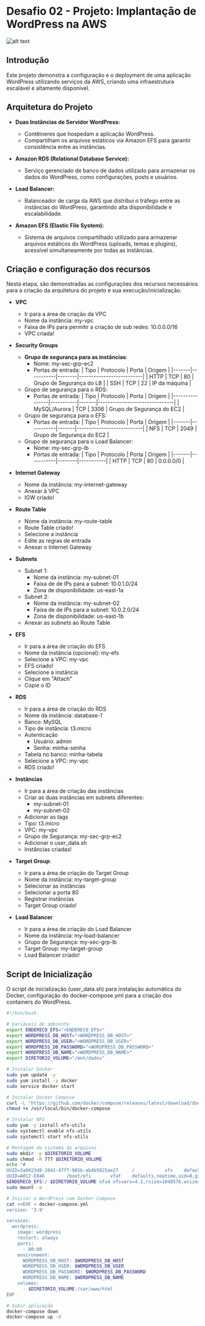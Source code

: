 # Desafio 02 - Projeto: Implantação de WordPress na AWS

![alt text](image.png)

## Introdução

Este projeto demonstra a configuração e o deployment de uma aplicação WordPress utilizando serviços da AWS, criando uma infraestrutura escalável e altamente disponível.

## Arquitetura do Projeto

- **Duas Instâncias de Servidor WordPress:**

  - Contêineres que hospedam a aplicação WordPress.
  - Compartilham os arquivos estáticos via Amazon EFS para garantir consistência entre as instâncias.  

- **Amazon RDS (Relational Database Service):**

  - Serviço gerenciado de banco de dados utilizado para armazenar os dados do WordPress, como configurações, posts e usuários.  

- **Load Balancer:**

  - Balanceador de carga da AWS que distribui o tráfego entre as instâncias do WordPress, garantindo alta disponibilidade e escalabilidade.  

- **Amazon EFS (Elastic File System):**

  - Sistema de arquivos compartilhado utilizado para armazenar arquivos estáticos do WordPress (uploads, temas e plugins), acessível simultaneamente por todas as instâncias.

## Criação e configuração dos recursos

Nesta etapa, são demonstradas as configurações dos recursos necessários para a criação da arquitetura do projeto e sua execução/inicialização.

- **VPC**

  - Ir para a área de criação da VPC
  - Nome da instância: my-vpc
  - Faixa de IPs para permitir a criação de sub redes: 10.0.0.0/16
  - VPC criada!

- **Security Groups**

  - **Grupo de segurança para as instâncias**:
    - Nome: my-sec-grp-ec2
    - Portas de entrada:
		| Tipo  | Protocolo |  Porta |         Origem           |
		|-------|-----------|--------|--------------------------|
		| HTTP  |    TCP    |   80   | Grupo de Segurança do LB |
		| SSH   |    TCP    |   22   | IP da máquina            |
  - Grupo de segurança para o RDS:
    - Portas de entrada:
		|      Tipo      | Protocolo | Porta |           Origem              |
		|----------------|-----------|-------|-------------------------------|
		| MySQL/Aurora   |    TCP    |  3306 | Grupo de Segurança do EC2     |
  - Grupo de segurança para o EFS:
    - Portas de entrada:
		| Tipo  | Protocolo | Porta |         Origem            |
		|-------|-----------|-------|---------------------------|
		|  NFS  |    TCP    | 2049  | Grupo de Segurança do EC2 |
  - Grupo de segurança para o Load Balancer:
    - Nome: my-sec-grp-lb
	- Portas de entrada:
		| Tipo  | Protocolo |  Porta |  Origem   |
		|-------|-----------|--------|-----------|
		| HTTP  |    TCP    |   80   | 0.0.0.0/0 |

- **Internet Gateway**

  - Nome da instância: my-internet-gateway
  - Anexar à VPC
  - IGW criado!

- **Route Table**

  - Nome da instância: my-route-table
  - Route Table criado!
  - Selecione a instância
  - Edite as regras de entrada
  - Anexar o Internet Gateway

- **Subnets**

  - Subnet 1:
    - Nome da instância: my-subnet-01
    - Faixa de de IPs para a subnet: 10.0.1.0/24
    - Zona de disponibilidade: us-east-1a
  - Subnet 2:
    - Nome da instância: my-subnet-02
    - Faixa de de IPs para a subnet: 10.0.2.0/24
    - Zona de disponibilidade: us-east-1b
  - Anexar as subnets ao Route Table
  
- **EFS**

  - Ir para a área de criação do EFS
  - Nome da instância (opcional): my-efs
  - Selecione a VPC: my-vpc
  - EFS criado!
  - Selecione a instância
  - Clique em "Attach"
  - Copie o ID

- **RDS**

  - Ir para a área de criação do RDS
  - Nome da instância: database-1
  - Banco: MySQL
  - Tipo de instância: t3.micro
  - Autenticação
    - Usuário: admin
    - Senha: minha-senha
  - Tabela no banco: minha-tabela
  - Selecione a VPC: my-vpc
  - RDS criado!

- **Instâncias**

  - Ir para a área de criação das instâncias
  - Criar as duas instâncias em subnets diferentes:
    - my-subnet-01
    - my-subnet-02
  - Adicionar as tags
  - Tipo: t3.micro
  - VPC: my-vpc
  - Grupo de Segurança: my-sec-grp-ec2
  - Adicionar o user_data.sh
  - Instâncias criadas!

- **Target Group**:

  - Ir para a área de criação do Target Group
  - Nome da instância: my-target-group
  - Selecionar as instâncias
  - Selecionar a porta 80
  - Registrar instâncias
  - Target Group criado!

- **Load Balancer**

  - Ir para a área de criação do Load Balancer
  - Nome da instância: my-load-balancer
  - Grupo de Segurança: my-sec-grp-lb
  - Target Group: my-target-group
  - Load Balancer criado!

## Script de Inicialização

O script de inicialização (user_data.sh) para instalação automática do Docker, configuração do docker-compose.yml para a criação dos containers do WordPress.

```bash
#!/bin/bash

# Variáveis de ambiente
export ENDERECO_EFS="<ENDERECO_EFS>"
export WORDPRESS_DB_HOST="<WORDPRESS_DB_HOST>"
export WORDPRESS_DB_USER="<WORDPRESS_DB_USER>"
export WORDPRESS_DB_PASSWORD="<WORDPRESS_DB_PASSWORD>"
export WORDPRESS_DB_NAME="<WORDPRESS_DB_NAME>"
export DIRETORIO_VOLUME="/mnt/dados"

# Instalar Docker
sudo yum update -y
sudo yum install -y docker
sudo service docker start

# Instalar Docker Compose
curl -L "https://github.com/docker/compose/releases/latest/download/docker-compose-$(uname -s)-$(uname -m)" -o /usr/local/bin/docker-compose
chmod +x /usr/local/bin/docker-compose

# Instalar NFS
sudo yum -y install nfs-utils
sudo systemctl enable nfs-utils
sudo systemctl start nfs-utils

# Montagem do sistema de arquivos
sudo mkdir -p $DIRETORIO_VOLUME
sudo chmod -R 777 $DIRETORIO_VOLUME
echo "#
UUID=3a8023d8-2841-47f7-985b-ab4b5825ae27     /           xfs    defaults,noatime  1   1
UUID=A012-E846        /boot/efi       vfat    defaults,noatime,uid=0,gid=0,umask=0077,shortname=winnt,x-systemd.automount 0 2
$ENDERECO_EFS:/ $DIRETORIO_VOLUME nfs4 nfsvers=4.1,rsize=1048576,wsize=1048576,hard,timeo=600,retrans=2,noresvport 0 0" | sudo tee  /etc/fstab
sudo mount -a

# Iniciar o WordPress com Docker Compose
cat <<EOF > docker-compose.yml
version: '3.9'

services:
  wordpress:
    image: wordpress
    restart: always
    ports:
      - 80:80
    environment:
      WORDPRESS_DB_HOST: $WORDPRESS_DB_HOST
      WORDPRESS_DB_USER: $WORDPRESS_DB_USER
      WORDPRESS_DB_PASSWORD: $WORDPRESS_DB_PASSWORD
      WORDPRESS_DB_NAME: $WORDPRESS_DB_NAME
    volumes:
      - $DIRETORIO_VOLUME:/var/www/html
EOF

# Subir aplicação
docker-compose down
docker-compose up -d
```
